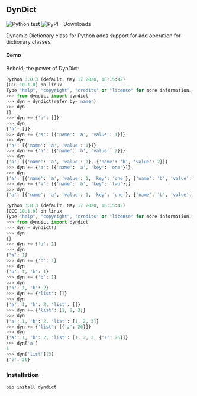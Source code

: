 ## DynDict

![Python test](https://github.com/hillcrestpaul0719/dyndict/workflows/Python%20test/badge.svg)
![PyPI - Downloads](https://img.shields.io/pypi/dm/dyndict)

Dynamic Dictionary class for Python adds support for add operation for dictionary classes.

#### Demo

Behold, the power of DynDict:

```python
Python 3.8.3 (default, May 17 2020, 18:15:42) 
[GCC 10.1.0] on linux
Type "help", "copyright", "credits" or "license" for more information.
>>> from dyndict import dyndict
>>> dyn = dyndict(refer_by='name')
>>> dyn
{}
>>> dyn += {'a': []}
>>> dyn
{'a': []}
>>> dyn += {'a': [{'name': 'a', 'value': 1}]}
>>> dyn
{'a': [{'name': 'a', 'value': 1}]}
>>> dyn += {'a': [{'name': 'b', 'value': 2}]}
>>> dyn
{'a': [{'name': 'a', 'value': 1}, {'name': 'b', 'value': 2}]}
>>> dyn += {'a': [{'name': 'a', 'key': 'one'}]}
>>> dyn
{'a': [{'name': 'a', 'value': 1, 'key': 'one'}, {'name': 'b', 'value': 2}]}
>>> dyn += {'a': [{'name': 'b', 'key': 'two'}]}
>>> dyn
{'a': [{'name': 'a', 'value': 1, 'key': 'one'}, {'name': 'b', 'value': 2, 'key': 'two'}]}
```

```python
Python 3.8.3 (default, May 17 2020, 18:15:42) 
[GCC 10.1.0] on linux
Type "help", "copyright", "credits" or "license" for more information.
>>> from dyndict import dyndict
>>> dyn = dyndict()
>>> dyn
{}
>>> dyn += {'a': 1}
>>> dyn
{'a': 1}
>>> dyn += {'b': 1}
>>> dyn
{'a': 1, 'b': 1}
>>> dyn += {'b': 1}
>>> dyn
{'a': 1, 'b': 2}
>>> dyn += {'list': []}
>>> dyn
{'a': 1, 'b': 2, 'list': []}
>>> dyn += {'list': [1, 2, 3]}
>>> dyn
{'a': 1, 'b': 2, 'list': [1, 2, 3]}
>>> dyn += {'list': [{'z': 26}]}
>>> dyn
{'a': 1, 'b': 2, 'list': [1, 2, 3, {'z': 26}]}
>>> dyn['a']
1
>>> dyn['list'][3]
{'z': 26}
```

### Installation

```bash
pip install dyndict
```
